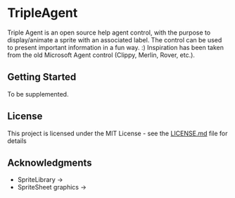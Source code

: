 # TripleAgent

Triple Agent is an open source help agent control, with the purpose to display/animate a sprite with an associated label. The control can be used to present important information in a fun way. :) Inspiration has been taken from the old Microsoft Agent control (Clippy, Merlin, Rover, etc.).

## Getting Started

To be supplemented.

## License

This project is licensed under the MIT License - see the [LICENSE.md](LICENSE.md) file for details

## Acknowledgments

* SpriteLibrary ->
* SpriteSheet graphics ->
